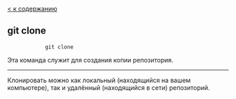 [< к содержанию](./readme.md)

## git clone

```bash=
            git clone
```
Эта команда служит для создания копии репозитория.

---

Клонировать можно как локальный (находящийся на вашем компьютере), так и удалённый (находящийся в сети) репозиторий.